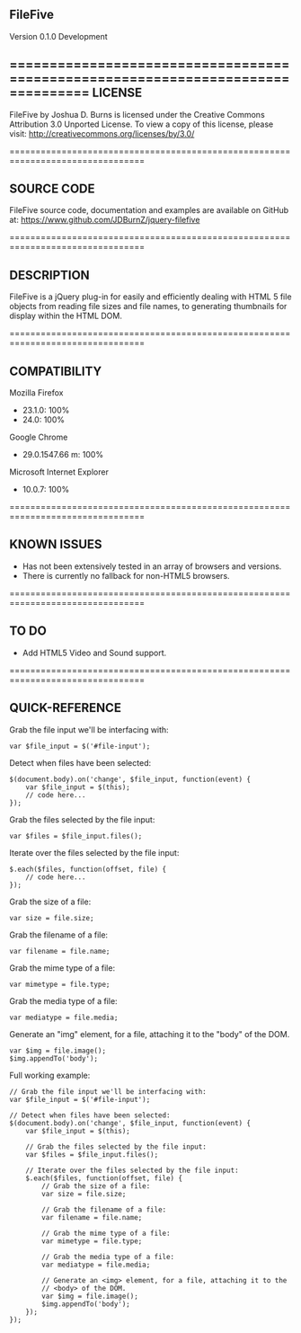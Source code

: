 FileFive
--------------------------------------------------------------------------------   
Version 0.1.0 Development

================================================================================
 LICENSE    
--------------------------------------------------------------------------------                                
FileFive by Joshua D. Burns is licensed under the Creative Commons Attribution
3.0 Unported License. To view a copy of this license, please visit:
http://creativecommons.org/licenses/by/3.0/

================================================================================

 SOURCE CODE   
--------------------------------------------------------------------------------                                 
FileFive source code, documentation and examples are available on GitHub at:
https://www.github.com/JDBurnZ/jquery-filefive

================================================================================

 DESCRIPTION
--------------------------------------------------------------------------------  
   
FileFive is a jQuery plug-in for easily and efficiently dealing with HTML 5 file
objects from reading file sizes and file names, to generating thumbnails for
display within the HTML DOM.

================================================================================

 COMPATIBILITY
--------------------------------------------------------------------------------  
   
Mozilla Firefox
* 23.1.0: 100%
* 24.0: 100%

Google Chrome
* 29.0.1547.66 m: 100%

Microsoft Internet Explorer
* 10.0.7: 100%

================================================================================

 KNOWN ISSUES
--------------------------------------------------------------------------------  

* Has not been extensively tested in an array of browsers and versions.
* There is currently no fallback for non-HTML5 browsers.

================================================================================

 TO DO
--------------------------------------------------------------------------------  

* Add HTML5 Video and Sound support.

================================================================================

 QUICK-REFERENCE
--------------------------------------------------------------------------------  

Grab the file input we'll be interfacing with:

	var $file_input = $('#file-input');

Detect when files have been selected:

	$(document.body).on('change', $file_input, function(event) {
		var $file_input = $(this);
		// code here...
	});

Grab the files selected by the file input:

	var $files = $file_input.files();

Iterate over the files selected by the file input:

	$.each($files, function(offset, file) {
		// code here...
	});

Grab the size of a file:

	var size = file.size;

Grab the filename of a file:

	var filename = file.name;

Grab the mime type of a file:

	var mimetype = file.type;

Grab the media type of a file:

	var mediatype = file.media;

Generate an "img" element, for a file, attaching it to the "body" of the DOM.

	var $img = file.image();
	$img.appendTo('body');

Full working example:

	// Grab the file input we'll be interfacing with:
	var $file_input = $('#file-input');

	// Detect when files have been selected:
	$(document.body).on('change', $file_input, function(event) {
		var $file_input = $(this);

		// Grab the files selected by the file input:
		var $files = $file_input.files();

		// Iterate over the files selected by the file input:
		$.each($files, function(offset, file) {
			// Grab the size of a file:
			var size = file.size;

			// Grab the filename of a file:
			var filename = file.name;

			// Grab the mime type of a file:
			var mimetype = file.type;

			// Grab the media type of a file:
			var mediatype = file.media;

			// Generate an <img> element, for a file, attaching it to the
			// <body> of the DOM.
			var $img = file.image();
			$img.appendTo('body');
		});
	});
